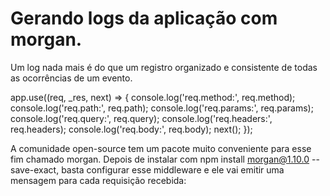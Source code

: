 # Gerando logs da aplicação com morgan.

  Um log nada mais é do que um registro organizado e consistente de todas as ocorrências de um evento.


  app.use((req, _res, next) => {
    console.log('req.method:', req.method);
    console.log('req.path:', req.path);
    console.log('req.params:', req.params);
    console.log('req.query:', req.query);
    console.log('req.headers:', req.headers);
    console.log('req.body:', req.body);
    next();
  });

  A comunidade open-source tem um pacote muito conveniente para esse fim chamado morgan. Depois de instalar com npm install morgan@1.10.0 --save-exact, basta configurar esse middleware e ele vai emitir uma mensagem para cada requisição recebida:











